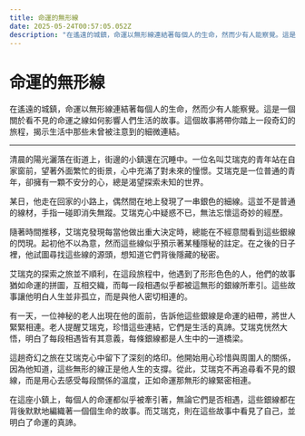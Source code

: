 ```yaml
---
title: 命運的無形線
date: 2025-05-24T00:57:05.052Z
description: "在遙遠的城鎮，命運以無形線連結著每個人的生命，然而少有人能察覺。這是一個關於看不見的命運之線如何影響人們生活的故事。這個故事將帶你踏上一段奇幻的旅程，揭示生活中那些未曾被注意到的細微連結。"
---
```


# 命運的無形線

在遙遠的城鎮，命運以無形線連結著每個人的生命，然而少有人能察覺。這是一個關於看不見的命運之線如何影響人們生活的故事。這個故事將帶你踏上一段奇幻的旅程，揭示生活中那些未曾被注意到的細微連結。

---

清晨的陽光灑落在街道上，街邊的小鎮還在沉睡中。一位名叫艾瑞克的青年站在自家窗前，望著外面繁忙的街景，心中充滿了對未來的憧憬。艾瑞克是一位普通的青年，卻擁有一顆不安分的心，總是渴望探索未知的世界。

某日，他走在回家的小路上，偶然間在地上發現了一串銀色的細線。這並不是普通的線材，手指一碰即消失無蹤。艾瑞克心中疑惑不已，無法忘懷這奇妙的經歷。

隨著時間推移，艾瑞克發現每當他做出重大決定時，總能在不經意間看到這些銀線的閃現。起初他不以為意，然而這些線似乎預示著某種隱秘的註定。在之後的日子裡，他試圖尋找這些線的源頭，想知道它們背後隱藏的秘密。

艾瑞克的探索之旅並不順利，在這段旅程中，他遇到了形形色色的人，他們的故事猶如命運的拼圖，互相交織，而每一段相遇似乎都被這無形的銀線所牽引。這些故事讓他明白人生並非孤立，而是與他人密切相連的。

有一天，一位神秘的老人出現在他的面前，告訴他這些銀線是命運的紐帶，將世人緊緊相連。老人提醒艾瑞克，珍惜這些連結，它們是生活的真諦。艾瑞克恍然大悟，明白了每段相遇皆有其意義，每條銀線都是人生中的一道橋梁。

這趟奇幻之旅在艾瑞克心中留下了深刻的烙印。他開始用心珍惜與周圍人的關係，因為他知道，這些無形的線正是他人生的支撐。從此，艾瑞克不再追尋看不見的銀線，而是用心去感受每段關係的溫度，正如命運那無形的線緊密相連。

在這座小鎮上，每個人的命運都似乎被牽引著，無論它們是否相遇，這些銀線都在背後默默地編織著一個個生命的故事。而艾瑞克，則在這些故事中看見了自己，並明白了命運的真諦。